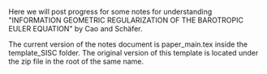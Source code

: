 Here we will post progress for some notes for understanding
"INFORMATION GEOMETRIC REGULARIZATION OF THE BAROTROPIC EULER EQUATION"
by Cao and Schäfer.

The current version of the notes document is paper_main.tex inside the template_SISC folder.
The original version of this template is located under the zip file in the root of the same name.
